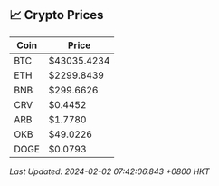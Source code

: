 ## 📈 Crypto Prices

| Coin | Price |
| ---- | ----- |
| BTC | $43035.4234 |
| ETH | $2299.8439 |
| BNB | $299.6626 |
| CRV | $0.4452 |
| ARB | $1.7780 |
| OKB | $49.0226 |
| DOGE | $0.0793 |

_Last Updated: 2024-02-02 07:42:06.843 +0800 HKT_